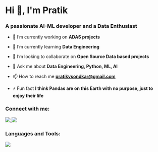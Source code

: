 <h1 align="left">Hi 👋, I'm Pratik</h1>
<h3 align="left">A passionate AI-ML developer and a Data Enthusiast</h3>

- 🔭 I’m currently working on **ADAS projects**

- 🌱 I’m currently learning **Data Engineering**

- 👯 I’m looking to collaborate on **Open Source Data based projects**

- 💬 Ask me about **Data Engineering, Python, ML, AI**

- 📫 How to reach me **pratikvsondkar@gmail.com**

- ⚡ Fun fact **I think Pandas are on this Earth with no purpose, just to enjoy their life**

<h3>Connect with me:</h3>
<p>
  <a href="https://www.linkedin.com/in/pratik-sondkar-35bb2b112/">
    <img src="https://skillicons.dev/icons?i=linkedin&perline=3" />
  </a>
  <a href="https://github.com/pratiksondkar">
    <img src="https://skillicons.dev/icons?i=github&perline=3" />
  </a>
</p>


<h3 align="left">Languages and Tools:</h3>
<p align="left">
  <a href="https://skillicons.dev">
    <img src="https://skillicons.dev/icons?i=python,c,cpp,html,css,opencv,sklearn,tensorflow,pytorch,mongodb,mysql,postgres,gcp,heroku,flask,bootstrap,vscode,eclipse,pycharm,linux,git,arduino,raspberrypi,anaconda&perline=10" />
  </a>
</p>



